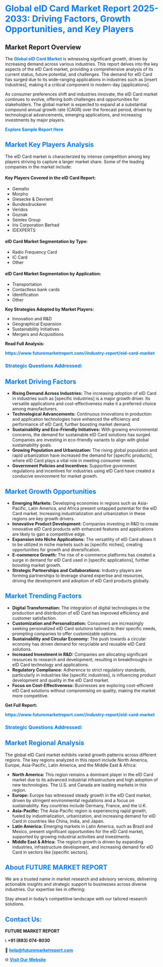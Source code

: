 <h1 style="color: #007BFF;">Global eID Card Market Report 2025-2033: Driving Factors, Growth Opportunities, and Key Players</h1>

<section id="overview">
<h2>Market Report Overview</h2>
<p>The <a href="https://www.futuremarketreport.com//industry-report/eid-card-market" style="color: #007BFF; text-decoration: none;"><strong>Global eID Card Market</strong></a> is witnessing significant growth, driven by increasing demand across various industries. This report delves into the key aspects of the eID Card market, providing a comprehensive analysis of its current status, future potential, and challenges. The demand for eID Card has surged due to its wide-ranging applications in industries such as [insert industries], making it a critical component in modern-day [applications].</p>
<p>As consumer preferences shift and industries innovate, the eID Card market continues to evolve, offering both challenges and opportunities for stakeholders. The global market is expected to expand at a substantial compound annual growth rate (CAGR) over the forecast period, driven by technological advancements, emerging applications, and increasing investments by major players.</p>
</section>

<section id="overview">
<p><a href="https://www.futuremarketreport.com//request-sample/reportId=82524" style="color: #007BFF; text-decoration: none;"><strong>Explore Sample Report Here</strong></a></p>
</section>

<section id="key-players">
<h2 style="color: #007BFF;">Market Key Players Analysis</h2>
<p>The eID Card market is characterized by intense competition among key players striving to capture a larger market share. Some of the leading companies in the market include:</p>
<h4>Key Players Covered in the eID Card Report:</h4>
<ul><li>Gemalto</li><li>Morpho</li><li>Giesecke &amp; Devrient</li><li>Bundesdruckerei</li><li>Veridos</li><li>Goznak</li><li>Semlex Group</li><li>Iris Corporation Berhad</li><li>IDEXPERTS</li></ul>
<h4>eID Card Market Segmentation by Type:</h4>
<ul><li>Radio Frequency Card</li><li>IC Card</li><li>Other</li></ul>

<h4>eID Card Market Segmentation by Application:</h4>
<ul><li>Transportation</li><li>Contactless bank cards</li><li>Identification</li><li>Other</li></ul>
<p><strong>Key Strategies Adopted by Market Players:</strong></p>
<ul>
<li>Innovation and R&D</li>
<li>Geographical Expansion</li>
<li>Sustainability Initiatives</li>
<li>Mergers and Acquisitions</li>
</ul>
</section>

<section>
<p><strong>Read Full Analysis: </strong></p><a href="https://www.futuremarketreport.com//industry-report/eid-card-market" style="color: #007BFF; text-decoration: none;"><strong>https://www.futuremarketreport.com//industry-report/eid-card-market</strong></a>
<h3 style="color: #007BFF;">Strategic Questions Addressed:</h3>
</section>

<section id="driving-factors">
<h2 style="color: #007BFF;">Market Driving Factors</h2>
<ul>
<li><strong>Rising Demand Across Industries:</strong> The increasing adoption of eID Card in industries such as [specific industries] is a major growth driver. Its versatile applications and cost-effectiveness make it a preferred choice among manufacturers.</li>
<li><strong>Technological Advancements:</strong> Continuous innovations in production and application technologies have enhanced the efficiency and performance of eID Card, further boosting market demand.</li>
<li><strong>Sustainability and Eco-Friendly Initiatives:</strong> With growing environmental concerns, the demand for sustainable eID Card solutions has surged. Companies are investing in eco-friendly variants to align with global sustainability goals.</li>
<li><strong>Growing Population and Urbanization:</strong> The rising global population and rapid urbanization have increased the demand for [specific products], where eID Card plays a vital role in meeting consumer needs.</li>
<li><strong>Government Policies and Incentives:</strong> Supportive government regulations and incentives for industries using eID Card have created a conducive environment for market growth.</li>
</ul>
</section>

<section id="growth-opportunities">
<h2 style="color: #007BFF;">Market Growth Opportunities</h2>
<ul>
<li><strong>Emerging Markets:</strong> Developing economies in regions such as Asia-Pacific, Latin America, and Africa present untapped potential for the eID Card market. Increasing industrialization and urbanization in these regions are key growth drivers.</li>
<li><strong>Innovative Product Development:</strong> Companies investing in R&D to create innovative eID Card products with enhanced features and applications are likely to gain a competitive edge.</li>
<li><strong>Expansion into Niche Applications:</strong> The versatility of eID Card allows it to be utilized in niche markets such as [specific niches], creating opportunities for growth and diversification.</li>
<li><strong>E-commerce Growth:</strong> The rise of e-commerce platforms has created a surge in demand for eID Card used in [specific applications], further boosting market growth.</li>
<li><strong>Strategic Partnerships and Collaborations:</strong> Industry players are forming partnerships to leverage shared expertise and resources, driving the development and adoption of eID Card products globally.</li>
</ul>
</section>

<section id="trending-factors">
<h2 style="color: #007BFF;">Market Trending Factors</h2>
<ul>
<li><strong>Digital Transformation:</strong> The integration of digital technologies in the production and distribution of eID Card has improved efficiency and customer satisfaction.</li>
<li><strong>Customization and Personalization:</strong> Consumers are increasingly seeking personalized eID Card solutions tailored to their specific needs, prompting companies to offer customizable options.</li>
<li><strong>Sustainability and Circular Economy:</strong> The push towards a circular economy has driven demand for recyclable and reusable eID Card solutions.</li>
<li><strong>Increased Investment in R&D:</strong> Companies are allocating significant resources to research and development, resulting in breakthroughs in eID Card technology and applications.</li>
<li><strong>Regulatory Compliance:</strong> Adherence to strict regulatory standards, particularly in industries like [specific industries], is influencing product development and quality in the eID Card market.</li>
<li><strong>Focus on Cost-Effectiveness:</strong> Businesses are exploring cost-efficient eID Card solutions without compromising on quality, making the market more competitive.</li>
</ul>
</section>

<section>
<p><strong>Get Full Report: </strong></p><a href="https://www.futuremarketreport.com//industry-report/eid-card-market" style="color: #007BFF; text-decoration: none;"><strong>https://www.futuremarketreport.com//industry-report/eid-card-market</strong></a>
<h3 style="color: #007BFF;">Strategic Questions Addressed:</h3>
</section>


<section id="regional-analysis">
<h2 style="color: #007BFF;">Market Regional Analysis</h2>
<p>The global eID Card market exhibits varied growth patterns across different regions. The key regions analyzed in this report include North America, Europe, Asia-Pacific, Latin America, and the Middle East & Africa:</p>
<ul>
<li><strong>North America:</strong> This region remains a dominant player in the eID Card market due to its advanced industrial infrastructure and high adoption of new technologies. The U.S. and Canada are leading markets in this region.</li>
<li><strong>Europe:</strong> Europe has witnessed steady growth in the eID Card market, driven by stringent environmental regulations and a focus on sustainability. Key countries include Germany, France, and the U.K.</li>
<li><strong>Asia-Pacific:</strong> The Asia-Pacific region is experiencing rapid growth, fueled by industrialization, urbanization, and increasing demand for eID Card in countries like China, India, and Japan.</li>
<li><strong>Latin America:</strong> Emerging markets in Latin America, such as Brazil and Mexico, present significant opportunities for the eID Card market, supported by growing industrial activities and investments.</li>
<li><strong>Middle East & Africa:</strong> The region’s growth is driven by expanding industries, infrastructure development, and increasing demand for eID Card in sectors like [specific sectors].</li>
</ul>
</section>

<footer>
<h2 style="color: #007BFF;">About FUTURE MARKET REPORT</h2>
<p>We are a trusted name in market research and advisory services, delivering actionable insights and strategic support to businesses across diverse industries. Our expertise lies in offering:</p>

<p>Stay ahead in today’s competitive landscape with our tailored research solutions.</p>

<h2 style="color: #007BFF;">Contact Us:</h2>
<p><strong>FUTURE MARKET REPORT</strong></p>
<p>📞 <strong>+91 (883) 074-8030</strong></p>
<p>📧 <strong><a href="mailto:help@futuremarketreport.com" style="color: #007BFF;">help@futuremarketreport.com</a></strong></p>
<p>🌐 <strong><a href="https://www.futuremarketreport.com/" style="color: #007BFF;">Visit Our Website</a></strong></p>
</footer>